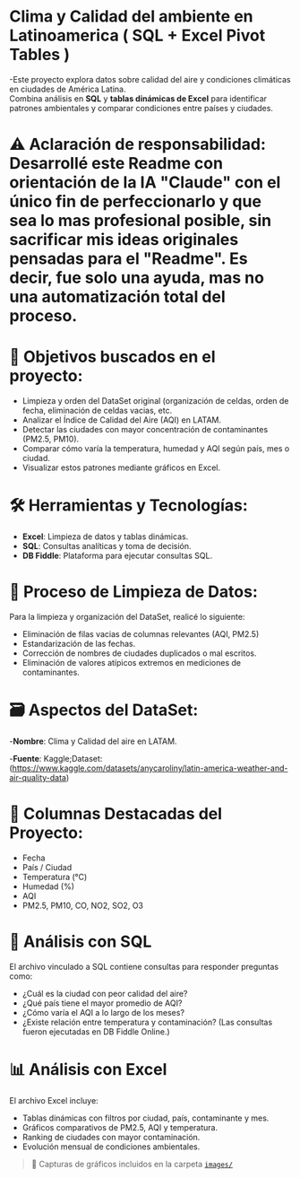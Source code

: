 # Clima y Calidad del ambiente en Latinoamerica ( SQL + Excel Pivot Tables )

-Este proyecto explora datos sobre calidad del aire y condiciones climáticas en ciudades de América Latina.  
Combina análisis en **SQL** y **tablas dinámicas de Excel** para identificar patrones ambientales y comparar condiciones entre países y ciudades.

# ⚠️ Aclaración de responsabilidad: Desarrollé este Readme con orientación de la IA "Claude" con el único fin de perfeccionarlo y que sea lo mas profesional posible, sin sacrificar mis ideas originales pensadas para el "Readme". Es decir, fue solo una ayuda, mas no una automatización total del proceso.

# 📌 Objetivos buscados en el proyecto:
- Limpieza y orden del DataSet original (organización de celdas, orden de fecha, eliminación de celdas vacias, etc.
- Analizar el Índice de Calidad del Aire (AQI) en LATAM.
- Detectar las ciudades con mayor concentración de contaminantes (PM2.5, PM10).
- Comparar cómo varía la temperatura, humedad y AQI según país, mes o ciudad.
- Visualizar estos patrones mediante gráficos en Excel.
  
# 🛠️ Herramientas y Tecnologías:
- **Excel**: Limpieza de datos y tablas dinámicas.
- **SQL**: Consultas analíticas y toma de decisión.
- **DB Fiddle**: Plataforma para ejecutar consultas SQL.

# 🔧 Proceso de Limpieza de Datos:
Para la limpieza y organización del DataSet, realicé lo siguiente:
- Eliminación de filas vacias de columnas relevantes (AQI, PM2.5)
- Estandarización de las fechas.
- Corrección de nombres de ciudades duplicados o mal escritos.
- Eliminación de valores atípicos extremos en mediciones de contaminantes.

# 🗃️ Aspectos del DataSet:
-**Nombre**: Clima y Calidad del aire en LATAM.

-**Fuente**: Kaggle;Dataset: (https://www.kaggle.com/datasets/anycaroliny/latin-america-weather-and-air-quality-data)  
 
# 🧮 Columnas Destacadas del Proyecto:
- Fecha
- País / Ciudad
- Temperatura (°C)
- Humedad (%)
- AQI
- PM2.5, PM10, CO, NO2, SO2, O3

# 🧪 Análisis con SQL
El archivo vinculado a SQL contiene consultas para responder preguntas como:
- ¿Cuál es la ciudad con peor calidad del aire?
- ¿Qué país tiene el mayor promedio de AQI?
- ¿Cómo varía el AQI a lo largo de los meses?
- ¿Existe relación entre temperatura y contaminación?
(Las consultas fueron ejecutadas en DB Fiddle Online.)

# 📊 Análisis con Excel
El archivo Excel incluye:
- Tablas dinámicas con filtros por ciudad, país, contaminante y mes.
- Gráficos comparativos de PM2.5, AQI y temperatura.
- Ranking de ciudades con mayor contaminación.
- Evolución mensual de condiciones ambientales.

> 📎 Capturas de gráficos incluidos en la carpeta [`images/`](./images)
